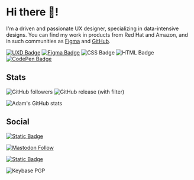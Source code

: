 # Hi there 👋!

I'm a driven and passionate UX designer, specializing in data-intensive designs. You can find my work in products from Red Hat and Amazon, and in such communities as [Figma]() and [GitHub](https://www.github.com/adamj).

[![UXD Badge](https://img.shields.io/badge/UXD-orange?style=for-the-badge&logo=UX&logoColor=%23fff)](https://www.adamjolicoeur.com) [![Figma Badge](https://img.shields.io/badge/Figma-purple?style=for-the-badge&logo=FIGMA&logoColor=%23fff)](https://www.figma.com/@switchback "Link to my Figma community page") ![CSS Badge](https://img.shields.io/badge/CSS-blue?style=for-the-badge&logo=CSS3&logoColor=%23fff) ![HTML Badge](https://img.shields.io/badge/HTML-navy?style=for-the-badge&logo=HTML5&logoColor=%23fff) [![CodePen Badge](https://img.shields.io/badge/CODEPEN-black?style=for-the-badge&logo=codepen&logoColor=%23fff)](https://codepen.io/AdamJolicoeur "Link to my CodePen page")

## Stats
![GitHub followers](https://img.shields.io/github/followers/adamj?style=for-the-badge&logo=GitHub&logoColor=%23fff&link=https%3A%2F%2Fwww.github.com%2Fadamj) ![GitHub release (with filter)](https://img.shields.io/github/v/release/adamj/adamj?style=for-the-badge&logo=GitHub&logoColor=%23fff)

![Adam's GitHub stats](https://github-readme-stats.vercel.app/api?username=adamj&show_icons=true&theme=transparent)

## Social

[![Static Badge](https://img.shields.io/badge/LINKEDIN-PROFILE-blue?style=for-the-badge&logo=linkedin&logoColor=%23fff)](https://www.linkedin.com/in/ajjolicoeur/ "Link to my LinkedIn profile")

[![Mastodon Follow](https://img.shields.io/mastodon/follow/109566572934687761?domain=https%3A%2F%2Fmastodon.world&style=for-the-badge&logo=mastodon&logoColor=%23fff)](https://mastodon.world/@adamjol "Link to my Mastodon profile")

[![Static Badge](https://img.shields.io/badge/DEV-PROFILE-blue?style=for-the-badge&logo=dev.to&logoColor=%23fff)](https://dev.to/adamj "Link to my Dev.to profile")

![Keybase PGP](https://img.shields.io/keybase/pgp/mindreeper2420?style=for-the-badge&logo=keybase&logoColor=%23fff)

<!-- Icons from https://simpleicons.org -->
<!-- Badges from -->

